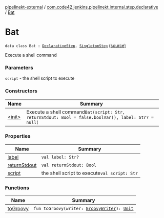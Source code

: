 [pipelinekt-external](../../index.md) / [com.code42.jenkins.pipelinekt.internal.step.declarative](../index.md) / [Bat](./index.md)

# Bat

`data class Bat : `[`DeclarativeStep`](../../com.code42.jenkins.pipelinekt.core.step/-declarative-step.md)`, `[`SingletonStep`](../../com.code42.jenkins.pipelinekt.core.step/-singleton-step/index.md) [(source)](https://github.com/code42/pipelinekt/tree/master/internal/src/main/kotlin/com/code42/jenkins/pipelinekt/internal/step/declarative/Bat.kt#L15)

Execute a shell command

### Parameters

`script` - the shell script to execute

### Constructors

| Name | Summary |
|---|---|
| [&lt;init&gt;](-init-.md) | Execute a shell command`Bat(script: Str, returnStdout: Bool = false.boolVar(), label: Str? = null)` |

### Properties

| Name | Summary |
|---|---|
| [label](label.md) | `val label: Str?` |
| [returnStdout](return-stdout.md) | `val returnStdout: Bool` |
| [script](script.md) | the shell script to execute`val script: Str` |

### Functions

| Name | Summary |
|---|---|
| [toGroovy](to-groovy.md) | `fun toGroovy(writer: `[`GroovyWriter`](../../com.code42.jenkins.pipelinekt.core.writer/-groovy-writer/index.md)`): `[`Unit`](https://kotlinlang.org/api/latest/jvm/stdlib/kotlin/-unit/index.html) |
